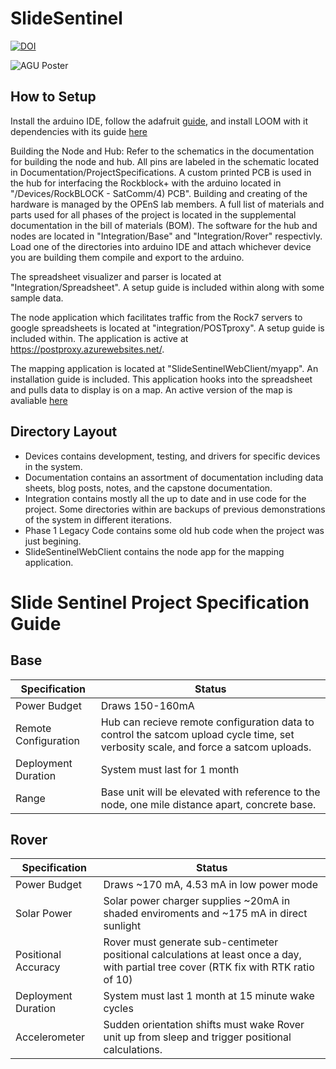 # SlideSentinel
[![DOI](https://zenodo.org/badge/136069337.svg)](https://zenodo.org/badge/latestdoi/136069337)

![AGU Poster](https://github.com/OPEnSLab-OSU/SlideSentinel/blob/feature/photoHosting/Documentation/Photos/Diagrams/AGU%20Slide%20Sentinel%202019%20FINAL%20.png)
## How to Setup
Install the arduino IDE, follow the adafruit [guide](https://learn.adafruit.com/adafruit-feather-m0-basic-proto/overview), and install LOOM with it dependencies with its guide [here](https://github.com/OPEnSLab-OSU/InternetOfAg/tree/master/Arduino_and_Loom_Setup)

Building the Node and Hub:
Refer to the schematics in the documentation for building the node and hub. All pins are labeled in the schematic located in Documentation/ProjectSpecifications. A custom printed PCB is used in the hub for interfacing the Rockblock+ with the arduino located in "/Devices/RockBLOCK - SatComm/4) PCB". Building and creating of the hardware is managed by the OPEnS lab members. A full list of materials and parts used for all phases of the project is located in the supplemental documentation in the bill of materials (BOM). The software for the hub and nodes are located in "Integration/Base" and "Integration/Rover" respectivly. Load one of the directories into arduino IDE and attach whichever device you are building them compile and export to the arduino.

The spreadsheet visualizer and parser is located at "Integration/Spreadsheet". A setup guide is included within along with some sample data.

The node application which facilitates traffic from the Rock7 servers to google spreadsheets is located at "integration/POSTproxy". A setup guide is included within. The application is active at https://postproxy.azurewebsites.net/. 

The mapping application is located at "SlideSentinelWebClient/myapp". An installation guide is included. This application hooks into the spreadsheet and pulls data to display is on a map. An active version of the map is avaliable [here](http://home.stallkamp.us:8999)

## Directory Layout
- Devices contains development, testing, and drivers for specific devices in the system.
- Documentation contains an assortment of documentation including data sheets, blog posts, notes, and the capstone documentation.
- Integration contains mostly all the up to date and in use code for the project. Some directories within are backups of previous demonstrations of the system in different iterations.
- Phase 1 Legacy Code contains some old hub code when the project was just begining.
- SlideSentinelWebClient contains the node app for the mapping application.

# Slide Sentinel Project Specification Guide

## Base

Specification | Status 
--- | --- 
Power Budget | Draws 150-160mA 
Remote Configuration | Hub can recieve remote configuration data to control the satcom upload cycle time, set verbosity scale, and force a satcom uploads.
Deployment Duration | System must last for 1 month
Range | Base unit will be elevated with reference to the node, one mile distance apart, concrete base.

## Rover

Specification | Status
--- | --- 
Power Budget | Draws ~170 mA, 4.53 mA in low power mode 
Solar Power | Solar power charger supplies ~20mA in shaded enviroments and ~175 mA in direct sunlight
Positional Accuracy | Rover must generate sub-centimeter positional calculations at least once a day, with partial tree cover (RTK fix with RTK ratio of 10)
Deployment Duration | System must last 1 month at 15 minute wake cycles
Accelerometer | Sudden orientation shifts must wake Rover unit up from sleep and trigger positional calculations.
